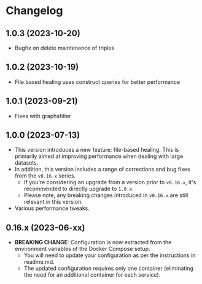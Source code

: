 # Changelog
## 1.0.3 (2023-10-20)
- Bugfix on delete maintenance of triples
## 1.0.2 (2023-10-19)
- File based healing uses construct queries for better performance
## 1.0.1 (2023-09-21)
- Fixes with graphsfilter
## 1.0.0 (2023-07-13)

- This version introduces a new feature: file-based healing. This is primarily aimed at improving performance when dealing with large datasets.
- In addition, this version includes a range of corrections and bug fixes from the `v0.16.x` series.
  - If you're considering an upgrade from a version prior to `v0.16.x`, it's recommended to directly upgrade to `1.0.x`.
  - Please note, any breaking changes introduced in `v0.16.x` are still relevant in this version.
- Various performance tweaks.

## 0.16.x (2023-06-xx)

- **BREAKING CHANGE**: Configuration is now extracted from the environment variables of the Docker Compose setup.
     - You will need to update your configuration as per the instructions in readme.md.
     - The updated configuration requires only one container (eliminating the need for an additional container for each service).

